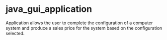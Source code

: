 # java_gui_application
Application allows the user to complete the configuration of a computer system and produce a sales price for the system based on the configuration selected.
